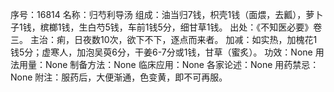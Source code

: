 序号：16814
名称：归芍利导汤
组成：油当归7钱，枳壳1钱（面煨，去瓤），萝卜子1钱，槟榔1钱，生白芍5钱，车前1钱5分，细甘草1钱。
出处：《不知医必要》卷三。
主治：痢，日夜数10次，欲下不下，逐点而来者。
加减：如实热，加槐花1钱5分；虚寒人，加泡吴萸6分，干姜6-7分或1钱，甘草（蜜炙）。
功效：None
用法用量：None
制备方法：None
临床应用：None
各家论述：None
用药禁忌：None
附注：服药后，大便渐通，色变黄，即不可再服。
